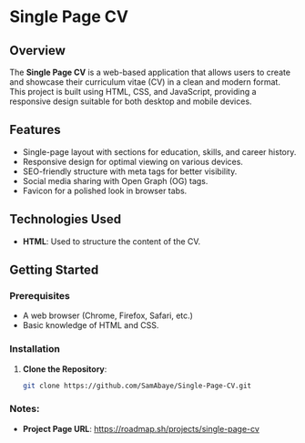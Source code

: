 # Single Page CV

## Overview

The **Single Page CV** is a web-based application that allows users to create and showcase their curriculum vitae (CV) in a clean and modern format. This project is built using HTML, CSS, and JavaScript, providing a responsive design suitable for both desktop and mobile devices.

## Features

- Single-page layout with sections for education, skills, and career history.
- Responsive design for optimal viewing on various devices.
- SEO-friendly structure with meta tags for better visibility.
- Social media sharing with Open Graph (OG) tags.
- Favicon for a polished look in browser tabs.

## Technologies Used

- **HTML**: Used to structure the content of the CV.


## Getting Started

### Prerequisites

- A web browser (Chrome, Firefox, Safari, etc.)
- Basic knowledge of HTML and CSS.

### Installation

1. **Clone the Repository**:
   ```bash
   git clone https://github.com/SamAbaye/Single-Page-CV.git

### Notes:

- **Project Page URL**: 
    https://roadmap.sh/projects/single-page-cv



